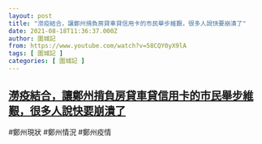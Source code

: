 ```yaml
---
layout: post
title: "澇疫結合，讓鄭州揹負房貸車貸信用卡的市民舉步維艱，很多人說快要崩潰了"
date: 2021-08-18T11:36:37.000Z
author: 圍城記
from: https://www.youtube.com/watch?v=58CQY0yX9lA
tags: [ 圍城記 ]
categories: [ 圍城記 ]
---
```

<!--1629286597000-->
[澇疫結合，讓鄭州揹負房貸車貸信用卡的市民舉步維艱，很多人說快要崩潰了](https://www.youtube.com/watch?v=58CQY0yX9lA)
------

<div>
#鄭州現狀 #鄭州情況 #鄭州疫情
</div>
